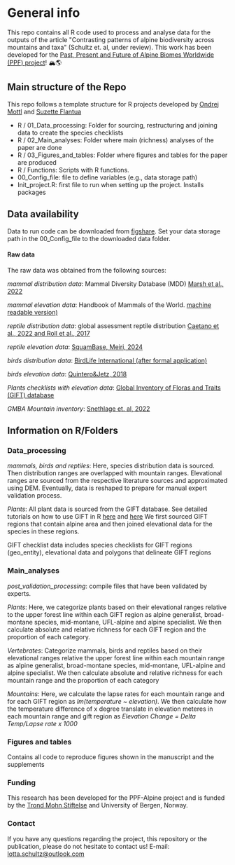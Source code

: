 # General info

This repo contains all R code used to process and analyse data for the outputs of the article "Contrasting patterns of alpine biodiversity across mountains and taxa" (Schultz et. al, under review). This work has been developed for the [Past, Present and Future of Alpine Biomes Worldwide (PPF) project](https://mountainsinmotion.w.uib.no/)! 🏔🌎

## Main structure of the Repo

This repo follows a template structure for R projects developed by [Ondrej Mottl](<https://ondrejmottl.github.io/>) and [Suzette Flantua](<https://sflantua.github.io/>)
-   R / 01_Data_processing: Folder for sourcing, restructuring and joining data to create the species checklists
-   R / 02_Main_analyses: Folder where main (richness) analyses of the paper are done
-   R / 03_Figures_and_tables: Folder where figures and tables for the paper are produced
-   R / Functions: Scripts with R functions.
-   00_Config_file: file to define variables (e.g., data storage path)
-   Init_project.R: first file to run when setting up the project. Installs packages

## Data availability

Data to run code can be downloaded from [figshare](https://figshare.com/s/3d4dcca576f6a73668b8). Set your data storage path in the 00_Config_file to the downloaded data folder.

#### Raw data 
The raw data was obtained from the following sources: 

*mammal distribution data*: Mammal Diversity Database (MDD) [Marsh et al., 2022](<https://onlinelibrary.wiley.com/doi/10.1111/jbi.14330>)

*mammal elevation data*: Handbook of Mammals of the World. [machine readable version)](<https://github.com/jhpoelen/hmw>)

*reptile distribution data*: global assessment reptile distribution [Caetano et al., 2022 and Roll et al., 2017](<https://datadryad.org/stash/dataset/doi:10.5061/dryad.9cnp5hqmb>)

*reptile elevation data*: [SquamBase, Meiri, 2024](<https://onlinelibrary.wiley.com/doi/10.1111/geb.13812>)

*birds distribution data*: [BirdLife International (after formal application)](<https://www.birdlife.org/>)

*birds elevation data*: [Quintero&Jetz, 2018](<https://www.nature.com/articles/nature25794>)

*Plants checklists with elevation data*: [Global Inventory of Floras and Traits (GIFT) database](https://biogeomacro.github.io/GIFT/) 

*GMBA Mountain inventory*: [Snethlage et. al, 2022](https://ilias.unibe.ch/goto_ilias3_unibe_cat_1000515.html)


## Information on R/Folders

### Data_processing

*mammals, birds and reptiles*: Here, species distribution data is sourced. Then distribution ranges are overlapped with mountain ranges. Elevational ranges are sourced from the respective literature sources and approximated using DEM. Eventually, data is reshaped to prepare for manual expert validation process.

*Plants*: All plant data is sourced from the GIFT database. See detailed tutorials on how to use GIFT in R [here](<https://biogeomacro.github.io/GIFT/articles/GIFT.html>) and [here](<https://biogeomacro.github.io/GIFT/articles/GIFT_advanced_users.html>) We first sourced GIFT regions that contain alpine area and then joined elevational data for the species in these regions.

GIFT checklist data includes species checklists for GIFT regions (geo_entity), elevational data and polygons that delineate GIFT regions

### Main_analyses

*post_validation_processing*: compile files that have been validated by experts.

*Plants*: Here, we categorize plants based on their elevational ranges relative to the upper forest line within each GIFT region as alpine generalist, broad-montane species, mid-montane, UFL-alpine and alpine specialist. We then calculate absolute and relative richness for each GIFT region and the proportion of each category.

*Vertebrates*: Categorize mammals, birds and reptiles based on their elevational ranges relative the upper forest line within each mountain range as alpine generalist, broad-montane species, mid-montane, UFL-alpine and alpine specialist. We then calculate absolute and relative richness for each mountain range and the proportion of each category

*Mountains*: Here, we calculate the lapse rates for each mountain range and for each GIFT region as *lm(temperature \~ elevation)*. We then calculate how the temperature difference of x degree translate in elevation meteres in each mountain range and gift region as *Elevation Change = Delta Temp/Lapse rate x 1000*

### Figures and tables

Contains all code to reproduce figures shown in the manuscript and the supplements

### Funding
This research has been developed for the PPF-Alpine project and is funded by the [Trond Mohn Stiftelse](https://mohnfoundation.no/) and University of Bergen, Norway. 


### Contact
If you have any questions regarding the project, this repository or the publication, please do not hesitate to contact us! E-mail: lotta.schultz@outlook.com
